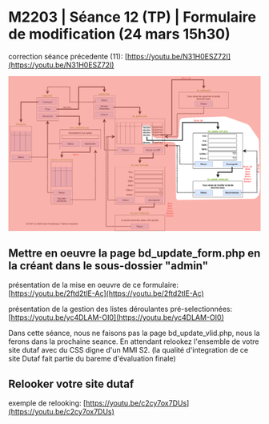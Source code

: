 # M2203 \| Séance 12 \(TP\) \| Formulaire de modification \(24 mars 15h30\)

correction séance précedente \(11\): [https://youtu.be/N31H0ESZ72I](https://youtu.be/N31H0ESZ72I)

![Partie modification d&apos;une BD](.gitbook/assets/dutaf6.png)

## Mettre en oeuvre la page bd\_update\_form.php en la créant dans le sous-dossier "admin"

présentation de la mise en oeuvre de ce formulaire: [https://youtu.be/2ftd2tlE-Ac](https://youtu.be/2ftd2tlE-Ac)

présentation de la gestion des listes déroulantes pré-selectionnées: [https://youtu.be/yc4DLAM-OI0](https://youtu.be/yc4DLAM-OI0)

Dans cette séance, nous ne faisons pas la page bd\_update\_vlid.php, nous la ferons dans la prochaine seance.  En attendant relookez l'ensemble de votre site dutaf avec du CSS digne d'un MMI S2. \(la qualité d'integration de ce site Dutaf fait partie du bareme d'évaluation finale\)

## Relooker votre site dutaf

exemple de relooking: [https://youtu.be/c2cy7ox7DUs](https://youtu.be/c2cy7ox7DUs)

